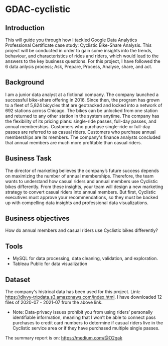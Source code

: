 # GDAC-cyclistic


## Introduction
This will guide you through how I tackled Google Data Analytics Professional Certificate case study: Cyclistic Bike-Share Analysis. This project will be conducted in order to gain some insights into the trends, behaviour, and characteristics of rides and riders, which would lead to the answers to the key business questions. For this project, I have followed the 6 data anlysis process; Ask, Prepare, Process, Analyse, share, and act.

## Background
I am a junior data analyst at a fictional company. The company launched a successful bike-share offering in 2016. Since then, the program has grown to a fleet of 5,824 bicycles that are geotracked and locked into a network of 692 stations across Chicago. The bikes can be unlocked from one station and returned to any other station in the system anytime. The company has the flexibility of its pricing plans: single-ride passes, full-day passes, and annual memberships. Customers who purchase single-ride or full-day passes are referred to as casual riders. Customers who purchase annual memberships are its members. The company's finance analysts concluded that annual members are much more profitable than casual riders.

## Business Task
The director of marketing believes the company’s future success depends on maximizing the number of annual memberships. Therefore, the team wants to understand how casual riders and annual members use Cyclistic bikes differently. From these insights, your team will design a new marketing strategy to convert casual riders into annual members. But first, Cyclistic executives must approve your recommendations, so they must be backed up with compelling data insights and professional data visualizations.

## Business objectives
How do annual members and casual riders use Cyclistic bikes differently?

## Tools
* MySQL for data processing, data cleaning, validation, and exploration. 
* Tableau Public for data visualization

## Dataset
The company's histrical data has been used for this project.
Link: https://divvy-tripdata.s3.amazonaws.com/index.html. I have downloaded 12 files of 2020-07 - 2021-07 from the above link.

* Note: Data-privacy issues prohibit you from using riders’ personally identifiable information, meaning that I won’t be able to connect pass purchases to credit card numbers to determine if casual riders live in the Cyclistic service area or if they have purchased multiple single passes.

The summary report is on: https://medium.com/@O2gak

